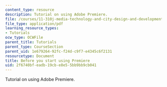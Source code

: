 ```yaml
---
content_type: resource
description: Tutorial on using Adobe Premiere.
file: /courses/11-310j-media-technology-and-city-design-and-development-fall-2002/2f6740bfeadb19cbe8e55bb9bb9cb041_beforeyoustartusingpremiere.pdf
file_type: application/pdf
learning_resource_types:
- Tutorials
ocw_type: OCWFile
parent_title: Tutorials
parent_type: CourseSection
parent_uid: 1e679264-92fc-f24d-c9f7-e4345c6f2131
resourcetype: Document
title: Before you start using Premiere
uid: 2f6740bf-eadb-19cb-e8e5-5bb9bb9cb041
---
```

Tutorial on using Adobe Premiere.


